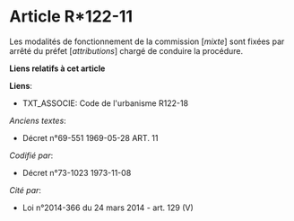 # Article R*122-11

Les modalités de fonctionnement de la commission [*mixte*] sont fixées par arrêté du préfet [*attributions*] chargé de
conduire la procédure.

**Liens relatifs à cet article**

**Liens**:

  - TXT_ASSOCIE: Code de l'urbanisme R122-18

_Anciens textes_:

  - Décret n°69-551 1969-05-28 ART. 11

_Codifié par_:

  - Décret n°73-1023 1973-11-08

_Cité par_:

  - Loi n°2014-366 du 24 mars 2014 - art. 129 (V)
